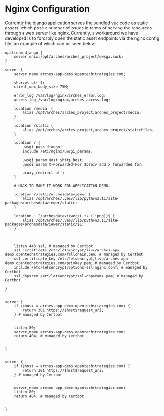 # Nginx Configuration

Currently the django application serves the bundled vue code as static assets, which pose a number
of issues in terms of serving the resources through a web server like nginx. Currently, a workaround
we have developed is to forcably open the static asset endpoints via the nginx config file, an example of
which can be seen below



```nginx 
upstream django {
    server unix:/opt/arches/arches_project/uwsgi.sock;
}

server {
    server_name arches-app-demo.opentechstrategies.com;

    charset utf-8;
    client_max_body_size 75M;

    error_log /var/log/nginx/arches_error.log;
    access_log /var/log/nginx/arches_access.log;

    location /media  {
        alias /opt/arches/arches_project/arches_project/media;
    }

    location /static {
        alias /opt/arches/arches_project/arches_project/staticfiles;
    }

    location / {
        uwsgi_pass django;
        include /etc/nginx/uwsgi_params;

        uwsgi_param Host $http_host;
        uwsgi_param X-Forwarded-For $proxy_add_x_forwarded_for;

        proxy_redirect off;
    }

    # HACK TO MAKE IT WORK FOR APPLICATION DEMO.
    
    location /static/archesdataviewer {
        alias /opt/arches/.venv/lib/python3.11/site-packages/archesdataviewer/static;
    }

    location ~ ^/archesdataviewer/(.+\.(?:png))$ {
        alias /opt/arches/.venv/lib/python3.11/site-packages/archesdataviewer/static/$1;
    } 



    listen 443 ssl; # managed by Certbot
    ssl_certificate /etc/letsencrypt/live/arches-app-demo.opentechstrategies.com/fullchain.pem; # managed by Certbot
    ssl_certificate_key /etc/letsencrypt/live/arches-app-demo.opentechstrategies.com/privkey.pem; # managed by Certbot
    include /etc/letsencrypt/options-ssl-nginx.conf; # managed by Certbot
    ssl_dhparam /etc/letsencrypt/ssl-dhparams.pem; # managed by Certbot

}


server {
    if ($host = arches-app-demo.opentechstrategies.com) {
        return 301 https://$host$request_uri;
    } # managed by Certbot


    listen 80;
    server_name arches-app-demo.opentechstrategies.com;
    return 404; # managed by Certbot


}


server {
    if ($host = arches-app-demo.opentechstrategies.com) {
        return 301 https://$host$request_uri;
    } # managed by Certbot


    server_name arches-app-demo.opentechstrategies.com;
    listen 80;
    return 404; # managed by Certbot


}
```